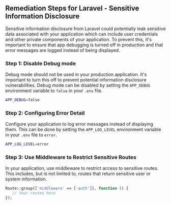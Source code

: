 

## Remediation Steps for Laravel - Sensitive Information Disclosure
Sensitive information disclosure from Laravel could potentially leak sensitive data associated with your application which can include user credentials and other private components of your application. To prevent this, it's important to ensure that app debugging is turned off in production and that error messages are logged instead of being displayed.

### Step 1: Disable Debug mode
Debug mode should not be used in your production application. It's important to turn this off to prevent potential information disclosure vulnerabilities. 
Debug mode can be disabled by setting the `APP_DEBUG` environment variable to `false` in your `.env` file.

```bash
APP_DEBUG=false
```
### Step 2: Configuring Error Detail

Configure your application to log error messages instead of displaying them. This can be done by setting the `APP_LOG_LEVEL` environment variable in your `.env` file to `error`.

```bash
APP_LOG_LEVEL=error
```
### Step 3: Use Middleware to Restrict Sensitive Routes

In your application, use middleware to restrict access to sensitive routes. This includes, but is not limited to, routes that return sensitive user or system information.

```php
Route::group(['middleware' => ['auth']], function () {
   // Your routes here
});
```
